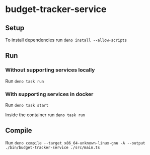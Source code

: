 # budget-tracker-service

## Setup

To install dependencies run `deno install --allow-scripts`

## Run

### Without supporting services locally

Run `deno task run`

### With supporting services in docker

Run `deno task start`

Inside the container run `deno task run`

## Compile

Run `deno compile --target x86_64-unknown-linux-gnu -A --output ./bin/budget-tracker-service ./src/main.ts`
